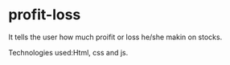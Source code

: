 # profit-loss
It tells the user how much proifit or loss he/she makin on stocks.

Technologies used:Html, css and js.
